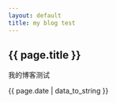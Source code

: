 ```yaml
---
layout: default
title: my blog test
---
```


<h2>{{ page.title }}</h2>
<p>我的博客测试</p>
<p>{{ page.date | data_to_string }}</p>